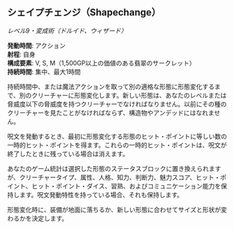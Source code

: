 ## シェイプチェンジ（Shapechange）
*レベル9・変成術（ドルイド、ウィザード）*

**発動時間**: アクション  
**射程**: 自身  
**構成要素**: V, S, M（1,500GP以上の価値のある翡翠のサークレット）  
**持続時間**: 集中、最大1時間

持続時間中、または魔法アクションを取って別の適格な形態に形態変化するまで、別のクリーチャーに形態変化します。新しい形態は、あなたのレベルまたは脅威度以下の脅威度を持つクリーチャーでなければなりません。以前にその種のクリーチャーを見たことがなければならず、構造物やアンデッドにはなれません。

呪文を発動するとき、最初に形態変化する形態のヒット・ポイントに等しい数の一時的ヒット・ポイントを得ます。これらの一時的ヒット・ポイントは、呪文が終了したときに残っている場合は消えます。

あなたのゲーム統計は選択した形態のステータスブロックに置き換えられますが、クリーチャータイプ、属性、人格、知力、判断力、魅力スコア、ヒット・ポイント、ヒット・ポイント・ダイス、習熟、およびコミュニケーション能力を保持します。呪文発動特性を持っている場合、それも保持します。

形態変化時に、装備が地面に落ちるか、新しい形態に合わせてサイズと形状が変わるかを決定します。